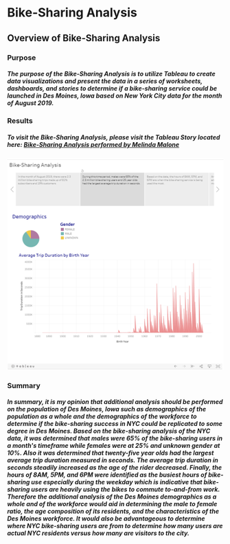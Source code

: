 # Bike-Sharing Analysis

## Overview of Bike-Sharing Analysis

### Purpose

##### The purpose of the Bike-Sharing Analysis is to utilize Tableau to create data visualizations and present the data in a series of worksheets, dashboards, and stories to determine if a bike-sharing service could be launched in Des Moines, Iowa based on New York City data for the month of August 2019.

### Results

##### To visit the Bike-Sharing Analysis, please visit the Tableau Story located here: [Bike-Sharing Analysis performed by Melinda Malone](https://public.tableau.com/views/Module14Challenge_16272432139490/Bike-SharingAnalysis?:language=en-US&publish=yes&:display_count=n&:origin=viz_share_link)

![](Bike_Sharing_Analysis.PNG)

### Summary

##### In summary, it is my opinion that additional analysis should be performed on the population of Des Moines, Iowa such as demographics of the population as a whole and the demographics of the workforce to determine if the bike-sharing success in NYC could be replicated to some degree in Des Moines.  Based on the bike-sharing analysis of the NYC data, it was determined that males were 65% of the bike-sharing users in a month's timeframe while females were at 25% and unknown gender at 10%.  Also it was determined that twenty-five year olds had the largest average trip duration measured in seconds.  The average trip duration in seconds steadily increased as the age of the rider decreased.  Finally, the hours of 8AM, 5PM, and 6PM were identified as the busiest hours of bike-sharing use especially during the weekday which is indicative that bike-sharing users are heavily using the bikes to commute to-and-from work.  Therefore the additional analysis of the Des Moines demographics as a whole and of the workforce would aid in determining the male to female ratio, the age composition of its residents, and the characteristics of the Des Moines workforce.  It would also be advantageous to determine where NYC bike-sharing users are from to determine how many users are actual NYC residents versus how many are visitors to the city.